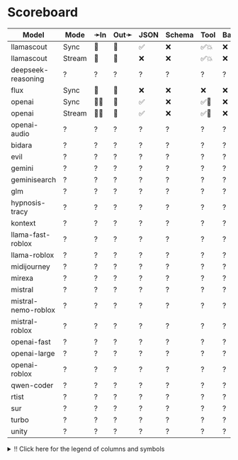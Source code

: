 # Scoreboard

| Model               | Mode   | ➛In   | Out➛   | JSON | Schema | Tool | Batch | File | Cite | Text | Probs | Limits | Usage | Finish |
| ------------------- | ------ | ----- | ------ | ---- | ------ | ---- | ----- | ---- | ---- | ---- | ----- | ------ | ----- | ------ |
| llamascout          | Sync   | 💬    | 💬     | ✅   | ❌     | ✅💥 | ❌    | ❌   | ❌   | 🌱   | ❌    | ❌     | ✅    | ✅     |
| llamascout          | Stream | 💬    | 💬     | ❌   | ❌     | ✅💥 | ❌    | ❌   | ❌   | 🌱   | ❌    | ❌     | ✅    | ✅     |
| deepseek-reasoning  | ?      | ?     | ?      | ?    | ?      | ?    | ?     | ?    | ?    | ?    | ?     | ?      | ?     | ?      |
| flux                | Sync   | 💬    | 📸     | ❌   | ❌     | ❌   | ❌    | ❌   | ❌   | 🌱   | ❌    | ❌     | ❌    | ❌     |
| openai              | Sync   | 💬📸  | 💬     | ✅   | ❌     | ✅🧐 | ❌    | ❌   | ❌   | 🌱   | ❌    | ❌     | ✅    | ✅     |
| openai              | Stream | 💬📸  | 💬     | ✅   | ❌     | ✅🧐 | ❌    | ❌   | ❌   | 🌱   | ❌    | ❌     | ❌    | ✅     |
| openai-audio        | ?      | ?     | ?      | ?    | ?      | ?    | ?     | ?    | ?    | ?    | ?     | ?      | ?     | ?      |
| bidara              | ?      | ?     | ?      | ?    | ?      | ?    | ?     | ?    | ?    | ?    | ?     | ?      | ?     | ?      |
| evil                | ?      | ?     | ?      | ?    | ?      | ?    | ?     | ?    | ?    | ?    | ?     | ?      | ?     | ?      |
| gemini              | ?      | ?     | ?      | ?    | ?      | ?    | ?     | ?    | ?    | ?    | ?     | ?      | ?     | ?      |
| geminisearch        | ?      | ?     | ?      | ?    | ?      | ?    | ?     | ?    | ?    | ?    | ?     | ?      | ?     | ?      |
| glm                 | ?      | ?     | ?      | ?    | ?      | ?    | ?     | ?    | ?    | ?    | ?     | ?      | ?     | ?      |
| hypnosis-tracy      | ?      | ?     | ?      | ?    | ?      | ?    | ?     | ?    | ?    | ?    | ?     | ?      | ?     | ?      |
| kontext             | ?      | ?     | ?      | ?    | ?      | ?    | ?     | ?    | ?    | ?    | ?     | ?      | ?     | ?      |
| llama-fast-roblox   | ?      | ?     | ?      | ?    | ?      | ?    | ?     | ?    | ?    | ?    | ?     | ?      | ?     | ?      |
| llama-roblox        | ?      | ?     | ?      | ?    | ?      | ?    | ?     | ?    | ?    | ?    | ?     | ?      | ?     | ?      |
| midijourney         | ?      | ?     | ?      | ?    | ?      | ?    | ?     | ?    | ?    | ?    | ?     | ?      | ?     | ?      |
| mirexa              | ?      | ?     | ?      | ?    | ?      | ?    | ?     | ?    | ?    | ?    | ?     | ?      | ?     | ?      |
| mistral             | ?      | ?     | ?      | ?    | ?      | ?    | ?     | ?    | ?    | ?    | ?     | ?      | ?     | ?      |
| mistral-nemo-roblox | ?      | ?     | ?      | ?    | ?      | ?    | ?     | ?    | ?    | ?    | ?     | ?      | ?     | ?      |
| mistral-roblox      | ?      | ?     | ?      | ?    | ?      | ?    | ?     | ?    | ?    | ?    | ?     | ?      | ?     | ?      |
| openai-fast         | ?      | ?     | ?      | ?    | ?      | ?    | ?     | ?    | ?    | ?    | ?     | ?      | ?     | ?      |
| openai-large        | ?      | ?     | ?      | ?    | ?      | ?    | ?     | ?    | ?    | ?    | ?     | ?      | ?     | ?      |
| openai-roblox       | ?      | ?     | ?      | ?    | ?      | ?    | ?     | ?    | ?    | ?    | ?     | ?      | ?     | ?      |
| qwen-coder          | ?      | ?     | ?      | ?    | ?      | ?    | ?     | ?    | ?    | ?    | ?     | ?      | ?     | ?      |
| rtist               | ?      | ?     | ?      | ?    | ?      | ?    | ?     | ?    | ?    | ?    | ?     | ?      | ?     | ?      |
| sur                 | ?      | ?     | ?      | ?    | ?      | ?    | ?     | ?    | ?    | ?    | ?     | ?      | ?     | ?      |
| turbo               | ?      | ?     | ?      | ?    | ?      | ?    | ?     | ?    | ?    | ?    | ?     | ?      | ?     | ?      |
| unity               | ?      | ?     | ?      | ?    | ?      | ?    | ?     | ?    | ?    | ?    | ?     | ?      | ?     | ?      |
<details>
<summary>‼️ Click here for the legend of columns and symbols</summary>

- 🏠: Runs locally.
- Sync:   Runs synchronously, the reply is only returned once completely generated
- Stream: Streams the reply as it is generated. Occasionally less features are supported in this mode
- 🧠: Has chain-of-thought thinking process
    - Both redacted (Anthropic, Gemini, OpenAI) and explicit (Deepseek R1, Qwen3, etc)
    - Many models can be used in both mode. In this case they will have two rows, one with thinking and one
      without. It is frequent that certain functionalities are limited in thinking mode, like tool calling.
- ✅: Implemented and works great
- ❌: Not supported by genai. The provider may support it, but genai does not (yet). Please send a PR to add
  it!
- 💬: Text
- 📄: PDF: process a PDF as input, possibly with OCR
- 📸: Image: process an image as input; most providers support PNG, JPG, WEBP and non-animated GIF, or generate images
- 🎤: Audio: process an audio file (e.g. MP3, WAV, Flac, Opus) as input, or generate audio
- 🎥: Video: process a video (e.g. MP4) as input, or generate a video (e.g. Veo 3)
- 💨: Feature is flaky (Tool calling) or inconsistent (Usage is not always reported)
- 🧐: Tool calling is **not** biased towards the first value in an enum. If the provider doesn't have this, be
  mindful of the order of the values!
- 🌐: Country where the company is located
- JSON and Schema: ability to output JSON in free form, or with a forced schema specified as a Go struct
- Tool: Tool calling, using [genai.ToolDef](https://pkg.go.dev/github.com/maruel/genai#ToolDef)
- Batch: Process asynchronously batches during off peak hours at a discounts
- Text: Text features
    - '🌱': Seed option for deterministic output
    - '📏': MaxTokens option to cap the amount of returned tokens
    - '🛑': Stop sequence to stop generation when a token is generated
- File: Upload and store large files via a separate API
- Cite: Citation generation from a provided document, specially useful for RAG
- Probs: Return logprobs to analyse each token probabilities
- Limits: Returns the rate limits, including the remaining quota
</details>
